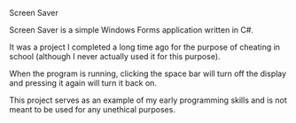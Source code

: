 Screen Saver


Screen Saver is a simple Windows Forms application written in C#.

It was a project I completed a long time ago for the purpose of cheating in school (although I never actually used it for this purpose).

When the program is running, clicking the space bar will turn off the display and pressing it again will turn it back on.

This project serves as an example of my early programming skills and is not meant to be used for any unethical purposes.

